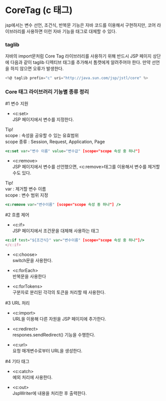 # CoreTag (c 태그)

jsp에서는 변수 선언, 조건식, 반복문 기능은 자바 코드를 이용해서 구현하지만, 코어 라이브러리를 사용하면 이런 자바 기능을 태그로 대체할 수 있다.   

### taglib
자바의 import문처럼 Core Tag 라이브러리를 사용하기 위해 반드시 JSP 페이지 상단에 다음과 같이 taglib 디렉티브 태그를 추가해서 톰캣에게 알려주어야 한다. 만약 선언을 하지 않으면 오류가 발생한다.

```jsx
<%@ taglib prefix="c" uri="http://java.sun.com/jsp/jstl/core" %>
```

### Core 태그 라이브러리 기능별 종류 정리

#1 변수 지원 
- <c:set>   
JSP 페이지에서 변수를 지정한다.      

Tip!   
scope : 속성을 공유할 수 있는 유효범위      
scope 종류 : Session, Request, Application, Page      

```jsx
<c:set var="변수 이름" value="변수값" [scope="scope 속성 중 하나"]
```

- <c:remove>   
JSP 페이지에서 변수를 선언했으면, <c:remove>태그를 이용해서 변수를 제거할 수도 있다.  

Tip!   
var : 제거할 변수 이름   
scope : 변수 범위 지정   
```jsx
<c:remove var="변수이름" [scope="scope 속성 중 하나"] />
```

#2 흐름 제어
- <c:if>   
JSP 페이지에서 조건문을 대체해 사용하는 태그      
```jsx
<c:if test="${조건식}" var="변수이름" [scope="scope 속성 중 하나"]/>
</c:if>
```

- <c:choose>    
switch문을 사용한다.

- <c:forEach>     
반복문을 사용한다    
     
- <c:forTokens>      
구분자로 분리된 각각의 토큰을 처리할 때 사용한다.     
    
    
#3 URL 처리     
- <c:import>     
URL을 이용해 다른 자원을 JSP 페이지에 추가한다.      

- <c:redirect>     
respones.sendRedirect() 기능을 수행한다.     

- <c:url>    
요청 매개변수로부터 URL을 생성한다.    

#4 기타 태그
- <c:catch>    
예외 처리에 사용한다.    

- <c:out>     
JspWriter에 내용을 처리한 후 출력한다.     
